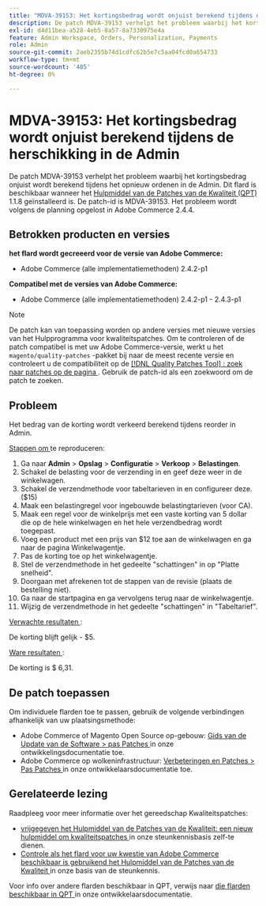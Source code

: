 ```yaml
---
title: "MDVA-39153: Het kortingsbedrag wordt onjuist berekend tijdens de herschikking in de Admin."
description: De patch MDVA-39153 verhelpt het probleem waarbij het kortingsbedrag onjuist wordt berekend tijdens het opnieuw ordenen in de Admin. Deze patch is beschikbaar wanneer [Quality Patches Tool (QPT)] (/help/announcements/adobe-commerce-announcements/magento-quality-patches-released-new-tool-to-self-serve-quality-patches.md) 1.1.8 is geïnstalleerd. De patch-id is MDVA-39153. Het probleem wordt volgens de planning opgelost in Adobe Commerce 2.4.4.
exl-id: d4d11bea-a528-4eb5-8a57-8a7330975e4a
feature: Admin Workspace, Orders, Personalization, Payments
role: Admin
source-git-commit: 2aeb2355b74d1cdfc62b5e7c5aa04fcd0a654733
workflow-type: tm+mt
source-wordcount: '485'
ht-degree: 0%

---
```


# MDVA-39153: Het kortingsbedrag wordt onjuist berekend tijdens de herschikking in de Admin

De patch MDVA-39153 verhelpt het probleem waarbij het kortingsbedrag onjuist wordt berekend tijdens het opnieuw ordenen in de Admin. Dit flard is beschikbaar wanneer het [ Hulpmiddel van de Patches van de Kwaliteit (QPT) ](/help/announcements/adobe-commerce-announcements/magento-quality-patches-released-new-tool-to-self-serve-quality-patches.md) 1.1.8 geïnstalleerd is. De patch-id is MDVA-39153. Het probleem wordt volgens de planning opgelost in Adobe Commerce 2.4.4.

## Betrokken producten en versies

**het flard wordt gecreeerd voor de versie van Adobe Commerce:**

* Adobe Commerce (alle implementatiemethoden) 2.4.2-p1

**Compatibel met de versies van Adobe Commerce:**

* Adobe Commerce (alle implementatiemethoden) 2.4.2-p1 - 2.4.3-p1

>[!NOTE]
>
>De patch kan van toepassing worden op andere versies met nieuwe versies van het Hulpprogramma voor kwaliteitspatches. Om te controleren of de patch compatibel is met uw Adobe Commerce-versie, werkt u het `magento/quality-patches` -pakket bij naar de meest recente versie en controleert u de compatibiliteit op de [[!DNL Quality Patches Tool] : zoek naar patches op de pagina ](https://experienceleague.adobe.com/tools/commerce-quality-patches/index.html) . Gebruik de patch-id als een zoekwoord om de patch te zoeken.

## Probleem

Het bedrag van de korting wordt verkeerd berekend tijdens reorder in Admin.

<u> Stappen om </u> te reproduceren:

1. Ga naar **Admin** > **Opslag** > **Configuratie** > **Verkoop** > **Belastingen**.
1. Schakel de belasting voor de verzending in en geef deze weer in de winkelwagen.
1. Schakel de verzendmethode voor tabeltarieven in en configureer deze. ($15)
1. Maak een belastingregel voor ingebouwde belastingtarieven (voor CA).
1. Maak een regel voor de winkelprijs met een vaste korting van 5 dollar die op de hele winkelwagen en het hele verzendbedrag wordt toegepast.
1. Voeg een product met een prijs van $12 toe aan de winkelwagen en ga naar de pagina Winkelwagentje.
1. Pas de korting toe op het winkelwagentje.
1. Stel de verzendmethode in het gedeelte &quot;schattingen&quot; in op &quot;Platte snelheid&quot;.
1. Doorgaan met afrekenen tot de stappen van de revisie (plaats de bestelling niet).
1. Ga naar de startpagina en ga vervolgens terug naar de winkelwagentje.
1. Wijzig de verzendmethode in het gedeelte &quot;schattingen&quot; in &quot;Tabeltarief&quot;.

<u> Verwachte resultaten </u>:

De korting blijft gelijk - $5.

<u> Ware resultaten </u>:

De korting is $ 6,31.

## De patch toepassen

Om individuele flarden toe te passen, gebruik de volgende verbindingen afhankelijk van uw plaatsingsmethode:

* Adobe Commerce of Magento Open Source op-gebouw: [ Gids van de Update van de Software > pas Patches ](https://experienceleague.adobe.com/en/docs/commerce-operations/tools/quality-patches-tool/usage) in onze ontwikkelingsdocumentatie toe.
* Adobe Commerce op wolkeninfrastructuur: [ Verbeteringen en Patches > Pas Patches ](https://experienceleague.adobe.com/en/docs/commerce-cloud-service/user-guide/develop/upgrade/apply-patches) in onze ontwikkelaarsdocumentatie toe.

## Gerelateerde lezing

Raadpleeg voor meer informatie over het gereedschap Kwaliteitspatches:

* [ vrijgegeven het Hulpmiddel van de Patches van de Kwaliteit: een nieuw hulpmiddel om kwaliteitspatches ](/help/announcements/adobe-commerce-announcements/magento-quality-patches-released-new-tool-to-self-serve-quality-patches.md) in onze steunkennisbasis zelf-te dienen.
* [ Controle als het flard voor uw kwestie van Adobe Commerce beschikbaar is gebruikend het Hulpmiddel van de Patches van de Kwaliteit ](/help/support-tools/patches-available-in-qpt-tool/check-patch-for-magento-issue-with-magento-quality-patches.md) in onze basis van de steunkennis.

Voor info over andere flarden beschikbaar in QPT, verwijs naar [ die flarden beschikbaar in QPT ](https://experienceleague.adobe.com/tools/commerce-quality-patches/index.html) in onze ontwikkelaarsdocumentatie.
